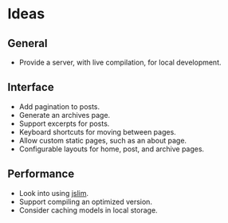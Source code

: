 # Ideas

## General

* Provide a server, with live compilation, for local development.

## Interface

* Add pagination to posts.
* Generate an archives page.
* Support excerpts for posts.
* Keyboard shortcuts for moving between pages.
* Allow custom static pages, such as an about page.
* Configurable layouts for home, post, and archive pages.

## Performance

* Look into using [jslim](https://github.com/zgrossbart/jslim).
* Support compiling an optimized version.
* Consider caching models in local storage.
